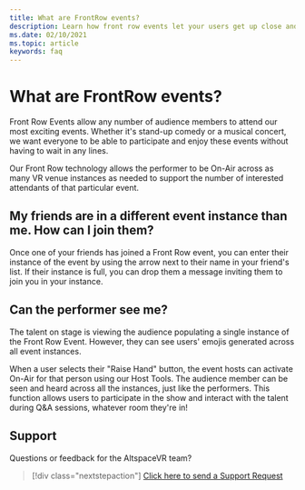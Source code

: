```yaml
---
title: What are FrontRow events?
description: Learn how front row events let your users get up close and personal in AltspaceVR events.
ms.date: 02/10/2021
ms.topic: article
keywords: faq 
---
```


# What are FrontRow events? 

Front Row Events allow any number of audience members to attend our most exciting events. Whether it's stand-up comedy or a musical concert, we want everyone to be able to participate and enjoy these events without having to wait in any lines. 

Our Front Row technology allows the performer to be On-Air across as many VR venue instances as needed to support the number of interested attendants of that particular event. 

## My friends are in a different event instance than me. How can I join them?

Once one of your friends has joined a Front Row event, you can enter their instance of the event by using the arrow next to their name in your friend's list. If their instance is full, you can drop them a message inviting them to join you in your instance. 

## Can the performer see me?

The talent on stage is viewing the audience populating a single instance of the Front Row Event. However, they can see users' emojis generated across all event instances.

When a user selects their "Raise Hand" button, the event hosts can activate On-Air for that person using our Host Tools. The audience member can be seen and heard across all the instances, just like the performers. This function allows users to participate in the show and interact with the talent during Q&A sessions, whatever room they're in!

## Support

Questions or feedback for the AltspaceVR team? 

> [!div class="nextstepaction"]
> [Click here to send a Support Request](https://help.altvr.com/hc/requests/new)